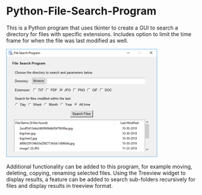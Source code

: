 # Python-File-Search-Program

This is a Python program that uses tkinter to create a GUI to search a directory for files with specific extensions.
Includes option to limit the time frame for when the file was last modified as well.

![alt text](https://raw.githubusercontent.com/rhdalton/Python-File-Search-Program/master/assets/screencap.png)

Additional functionality can be added to this program, for example moving, deleting, copying, renaming selected files.
Using the Treeview widget to display results, a feature can be added to search sub-folders recursively for files and display results in treeview format.
